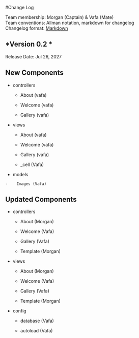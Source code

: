#Change Log

Team membership:  Morgan (Captain) & Vafa (Mate)  
Team conventions: Allman notation, markdown for changelog  
Changelog format: [Markdown](https://github.com/adam-p/markdown-here/wiki/Markdown-Cheatsheet) 

## *Version 0.2 *

Release Date: Jul 26, 2027

## New Components

-   controllers

    -   About (vafa)

    -   Welcome (vafa)

    -   Gallery (vafa)

-   views

    -   About (vafa)

    -   Welcome (vafa)

    -   Gallery (vafa)

    -   _cell (Vafa)  

-    models

    -    Images (Vafa) 


## Updated Components

-   controllers

    -   About (Morgan)

    -   Welcome (Vafa)

    -   Gallery (Vafa)
	
    -	Template (Morgan)


-   views

    -   About (Morgan)

    -   Welcome (Vafa)

    -   Gallery (Vafa)  
	
    -	Template (Morgan)

-   config

    -   database (Vafa)

    -   autoload (Vafa)

